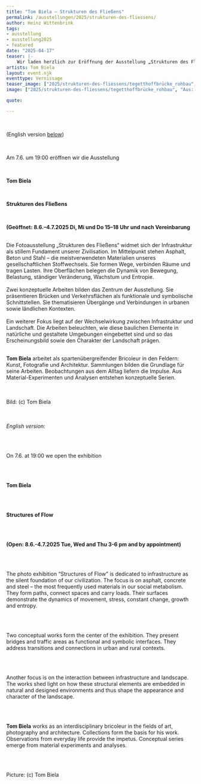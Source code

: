 ```yaml
---
title: "Tom Biela – Strukturen des Fließens"
permalink: /ausstellungen/2025/strukturen-des-fliessens/
author: Heinz Wittenbrink
tags:
- ausstellung
- ausstellung2025
- featured
date: "2025-04-17"
teaser: |-
    Wir laden herzlich zur Eröffnung der Ausstellung „Strukturen des Fließens“ mit Werken von Tom Biela am 7.6.2025 um 19:00 ein. 
artists: Tom Biela
layout: event.njk
eventtype: Vernissage
teaser_image: ["2025/strukturen-des-fliessens/tegetthoffbrücke_rohbau", "Aus: Tegethoffbrücke. Bild: Tom Biela"]
image: ["2025/strukturen-des-fliessens/tegetthoffbrücke_rohbau", "Aus: Tegethoffbrücke. Bild: Tom Biela"]

quote:

---
```


<br/>

(English version [below](#english_version))

<br/>

Am 7.6. um 19:00 eröffnen wir die Ausstellung
<br/>

<br/>

**Tom Biela**
<br/>

<br/>

**Strukturen des Fließens**
<br/>

<br/>

**(Geöffnet: 8.6.–4.7.2025 Di, Mi und Do 15–18 Uhr und nach Vereinbarung**
<br/>

<br/>
Die Fotoausstellung „Strukturen des Fließens“ widmet sich der Infrastruktur als stillem Fundament unserer Zivilisation. Im Mittelpunkt stehen Asphalt, Beton und Stahl – die meistverwendeten Materialien unseres gesellschaftlichen Stoffwechsels. Sie formen Wege, verbinden Räume und tragen Lasten. Ihre Oberflächen belegen die Dynamik von Bewegung, Belastung, ständiger Veränderung, Wachstum und Entropie.
<br/>

<br/>
Zwei konzeptuelle Arbeiten bilden das Zentrum der Ausstellung. Sie präsentieren Brücken und Verkehrsflächen als funktionale und symbolische Schnittstellen. Sie thematisieren Übergänge und Verbindungen in urbanen sowie ländlichen Kontexten.
<br/>

<br/>
Ein weiterer Fokus liegt auf der Wechselwirkung zwischen Infrastruktur und Landschaft. Die Arbeiten beleuchten, wie diese baulichen Elemente in natürliche und gestaltete Umgebungen eingebettet sind und so das Erscheinungsbild sowie den Charakter der Landschaft prägen.
<br/>

<br/>

**Tom Biela** arbeitet als spartenübergreifender Bricoleur in den Feldern: Kunst, Fotografie und Architektur. Sammlungen bilden die Grundlage für seine Arbeiten. Beobachtungen aus dem Alltag liefern die Impulse. Aus Material-Experimenten und Analysen entstehen konzeptuelle Serien.

<br/>

<br/>
Bild: (c) Tom Biela
<br/>

<br/>
<br/>

<p id="english_version"><em>English version:</em></p>

<br/>
<br/>

On 7.6. at 19:00 we open the exhibition

<br/>
<br/>

**Tom Biela**

<br/>
<br/>

**Structures of Flow**

<br/>
<br/>

**(Open: 8.6.-4.7.2025 Tue, Wed and Thu 3-6 pm and by appointment)**

<br/>
<br/>

The photo exhibition “Structures of Flow” is dedicated to infrastructure as the silent foundation of our civilization. The focus is on asphalt, concrete and steel – the most frequently used materials in our social metabolism. They form paths, connect spaces and carry loads. Their surfaces demonstrate the dynamics of movement, stress, constant change, growth and entropy.

<br/>
<br/>

Two conceptual works form the center of the exhibition. They present bridges and traffic areas as functional and symbolic interfaces. They address transitions and connections in urban and rural contexts.

<br/>
<br/>

Another focus is on the interaction between infrastructure and landscape. The works shed light on how these structural elements are embedded in natural and designed environments and thus shape the appearance and character of the landscape.

<br/>
<br/>

**Tom Biela** works as an interdisciplinary bricoleur in the fields of art, photography and architecture. Collections form the basis for his work. Observations from everyday life provide the impetus. Conceptual series emerge from material experiments and analyses.

<br/>
<br/>

Picture: (c) Tom Biela
